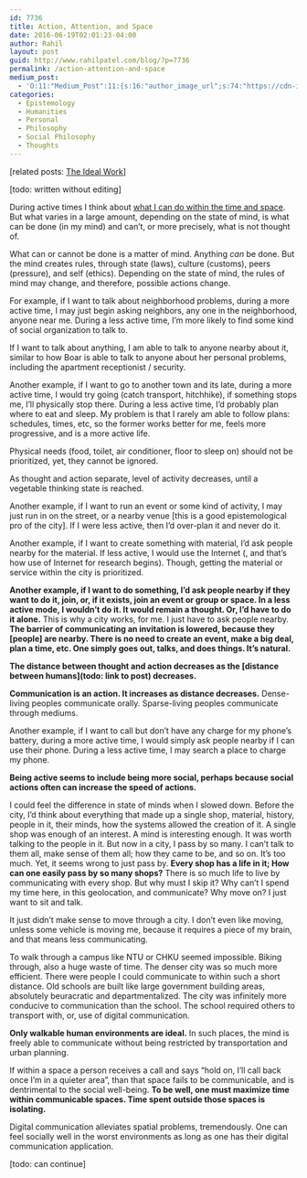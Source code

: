 ```yaml
---
id: 7736
title: Action, Attention, and Space
date: 2016-06-19T02:01:23-04:00
author: Rahil
layout: post
guid: http://www.rahilpatel.com/blog/?p=7736
permalink: /action-attention-and-space
medium_post:
  - 'O:11:"Medium_Post":11:{s:16:"author_image_url";s:74:"https://cdn-images-1.medium.com/fit/c/200/200/1*dmbNkD5D-u45r44go_cf0g.png";s:10:"author_url";s:28:"https://medium.com/@rahil627";s:11:"byline_name";N;s:12:"byline_email";N;s:10:"cross_link";s:2:"no";s:2:"id";s:12:"1d4a44e1524e";s:21:"follower_notification";s:3:"yes";s:7:"license";s:19:"all-rights-reserved";s:14:"publication_id";s:12:"7a04709b0155";s:6:"status";s:6:"public";s:3:"url";s:68:"https://medium.com/@rahil627/action-attention-and-space-1d4a44e1524e";}'
categories:
  - Epistemology
  - Humanities
  - Personal
  - Philosophy
  - Social Philosophy
  - Thoughts
---
```

[related posts: [The Ideal Work](http://www.rahilpatel.com/blog/the-ideal-work)]

[todo: written without editing]

During active times I think about [what I can do within the time and space](http:\\www.rahilpatel.com). But what varies in a large amount, depending on the state of mind, is what can be done (in my mind) and can&#8217;t, or more precisely, what is not thought of.

What can or cannot be done is a matter of mind. Anything _can_ be done. But the mind creates rules, through state (laws), culture (customs), peers (pressure), and self (ethics). Depending on the state of mind, the rules of mind may change, and therefore, possible actions change.

For example, if I want to talk about neighborhood problems, during a more active time, I may just begin asking neighbors, any one in the neighborhood, anyone near me. During a less active time, I&#8217;m more likely to find some kind of social organization to talk to.

If I want to talk about anything, I am able to talk to anyone nearby about it, similar to how Boar is able to talk to anyone about her personal problems, including the apartment receptionist / security.

Another example, if I want to go to another town and its late, during a more active time, I would try going (catch transport, hitchhike), if something stops me, I&#8217;ll physically stop there. During a less active time, I&#8217;d probably plan where to eat and sleep. My problem is that I rarely am able to follow plans: schedules, times, etc, so the former works better for me, feels more progressive, and is a more active life.

Physical needs (food, toilet, air conditioner, floor to sleep on) should not be prioritized, yet, they cannot be ignored.

As thought and action separate, level of activity decreases, until a vegetable thinking state is reached.

Another example, if I want to run an event or some kind of activity, I may just run in on the street, or a nearby venue [this is a good epistemological pro of the city]. If I were less active, then I&#8217;d over-plan it and never do it.

Another example, if I want to create something with material, I&#8217;d ask people nearby for the material. If less active, I would use the Internet (, and that&#8217;s how use of Internet for research begins). Though, getting the material or service within the city is prioritized.

**Another example, if I want to do something, I&#8217;d ask people nearby if they want to do it, join, or, if it exists, join an event or group or space. In a less active mode, I wouldn&#8217;t do it. It would remain a thought. Or, I&#8217;d have to do it alone.** This is why a city works, for me. I just have to ask people nearby. **The barrier of communicating an invitation is lowered, because they [people] are nearby. There is no need to create an event, make a big deal, plan a time, etc. One simply goes out, talks, and does things. It&#8217;s natural.**

**The distance between thought and action decreases as the \[distance between humans\](todo: link to post) decreases.**

**Communication is an action. It increases as distance decreases.** Dense-living peoples communicate orally. Sparse-living peoples communicate through mediums.

Another example, if I want to call but don&#8217;t have any charge for my phone&#8217;s battery, during a more active time, I would simply ask people nearby if I can use their phone. During a less active time, I may search a place to charge my phone.

**Being active seems to include being more social, perhaps because social actions often can increase the speed of actions.**

I could feel the difference in state of minds when I slowed down. Before the city, I&#8217;d think about everything that made up a single shop, material, history, people in it, their minds, how the systems allowed the creation of it. A single shop was enough of an interest. A mind is interesting enough. It was worth talking to the people in it. But now in a city, I pass by so many. I can&#8217;t talk to them all, make sense of them all; how they came to be, and so on. It&#8217;s too much. Yet, it seems wrong to just pass by. **Every shop has a life in it; How can one easily pass by so many shops?** There is so much life to live by communicating with every shop. But why must I skip it? Why can&#8217;t I spend my time here, in this geolocation, and communicate? Why move on? I just want to sit and talk.

It just didn&#8217;t make sense to move through a city. I don&#8217;t even like moving, unless some vehicle is moving me, because it requires a piece of my brain, and that means less communicating.

To walk through a campus like NTU or CHKU seemed impossible. Biking through, also a huge waste of time. The denser city was so much more efficient. There were people I could communicate to within such a short distance. Old schools are built like large government building areas, absolutely beuracratic and departmentalized. The city was infinitely more conducive to communication than the school. The school required others to transport with, or, use of digital communication.

**Only walkable human environments are ideal.** In such places, the mind is freely able to communicate without being restricted by transportation and urban planning.

If within a space a person receives a call and says &#8220;hold on, I&#8217;ll call back once I&#8217;m in a quieter area&#8221;, than that space fails to be communicable, and is dentrimental to the social well-being. **To be well, one must maximize time within communicable spaces. Time spent outside those spaces is isolating.**

Digital communication alleviates spatial problems, tremendously. One can feel socially well in the worst environments as long as one has their digital communication application.

[todo: can continue]